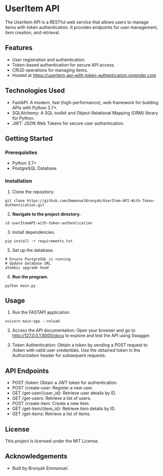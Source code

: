 # UserItem API

The UserItem API is a RESTful web service that allows users to manage items with token authentication. 
It provides endpoints for user management, item creation, and retrieval.

## Features

- User registration and authentication.
- Token-based authentication for secure API access.
- CRUD operations for managing items.
- Hosted at https://useritem-api-with-token-authentication.onrender.com

## Technologies Used

- FastAPI: A modern, fast (high-performance), web framework for building APIs with Python 3.7+.
- SQLAlchemy: A SQL toolkit and Object-Relational Mapping (ORM) library for Python.
- JWT: JSON Web Tokens for secure user authentication.

## Getting Started

### Prerequisites

- Python 3.7+
- PostgreSQL Database

### Installation

1. Clone the repository:

```shell
git clone https://github.com/EmmanuelBronyah/UserItem-API-With-Token-Authentication.git
```
2. **Navigate to the project directory.**
   
```shell
cd userItemAPI-with-token-authentication
```
3. Install dependencies.
   
```shell
pip install -r requirements.txt
```
5. Set up the database.
   
```shell
# Ensure PostgreSQL is running
# Update database URL
alembic upgrade head
```
6. **Run the program.**
   
```shell
python main.py
```

## Usage
1. Run the FASTAPI application.
   
```shell
uvicorn main:app --reload
```
2. Access the API documentation:
Open your browser and go to http://127.0.0.1:8000/docs to explore and test the API using Swagger.

3. Token Authentication:
Obtain a token by sending a POST request to /token with valid user credentials.
Use the obtained token in the Authorization header for subsequent requests.

## API Endpoints
- POST /token: Obtain a JWT token for authentication.
- POST /create-user: Register a new user.
- GET /get-user/{user_id}: Retrieve user details by ID.
- GET /get-users: Retrieve a list of users.
- POST /create-item: Create a new item.
- GET /get-item/{item_id}: Retrieve item details by ID.
- GET /get-items: Retrieve a list of items.

## License
This project is licensed under the MIT License.

## Acknowledgements
- Built by Bronyah Emmanuel.
